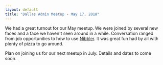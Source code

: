 ```yaml
---
layout: default
title: "Dallas Admin Meetup - May 17, 2018"
---
```


We had a great turnout for our May meetup. We were joined by several new faces and a face we haven't seen around in a while. Conversation ranged from job opportunities to how to use [Nibbler](https://github.com/pudquick/nibbler). It was great fun had by all with plenty of pizza to go around.

Plan on joining us for our next meetup in July. Details and dates to come soon.